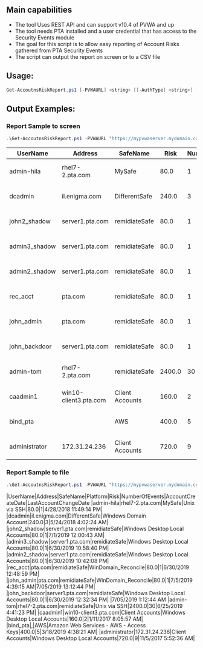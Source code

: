 Main capabilities
-----------------
- The tool Uses REST API and can support v10.4 of PVWA and up
- The tool needs PTA installed and a user credential that has access to the Security Events module
- The goal for this script is to allow easy reporting of Account Risks gathered from PTA Security Events
- The script can output the report on screen or to a CSV file

Usage:
------
```powershell
Get-AccoutnsRiskReport.ps1 [-PVWAURL] <string> [[-AuthType] <string>] [[-EventsDaysFilter] <int>] [[-CSVPath] <string>] [-DisableSSLVerify] [<CommonParameters>]
```

Output Examples:
----------------
### Report Sample to screen
```powershell
.\Get-AccoutnsRiskReport.ps1 -PVWAURL "https://mypvwaserver.mydomain.com/PasswordVault"
```

|UserName      | Address               | SafeName          | Risk | NumEvents | Create                | Change
|--------      | -------               | --------          | ---- | --------- | ------                | ------
|admin-hila    | rhel7-2.pta.com       | MySafe          | 80.0         | 1 | 4/28/2018 11:49:14 PM | 
|dcadmin       | il.enigma.com         | DifferentSafe           | 240.0         | 3 | 5/24/2018 4:02:24 AM | 
|john2_shadow  | server1.pta.com       | remidiateSafe         | 80.0         | 1 | 7/1/2019 12:00:43 AM | 
|admin3_shadow | server1.pta.com       | remidiateSafe         | 80.0         | 1 | 6/30/2019 10:58:40 PM | 
|admin2_shadow | server1.pta.com       | remidiateSafe         | 80.0         | 1 | 6/30/2019 10:42:08 PM | 
|rec_acct      | pta.com               | remidiateSafe         | 80.0         | 1 | 6/30/2019 12:48:59 PM | 
|john_admin    | pta.com               | remidiateSafe         | 80.0         | 1 | 7/5/2019 4:39:15 AM | 7/05/2019 13:12:44 PM
|john_backdoor | server1.pta.com       | remidiateSafe         | 80.0         | 1 | 6/30/2019 12:32:34 PM | 7/05/2019 1:12:44 AM
|admin-tom     | rhel7-2.pta.com       | remidiateSafe       | 2400.0        | 30 | 6/25/2019 4:41:23 PM | 
|caadmin1      | win10-client3.pta.com | Client Accounts  | 160.0         | 2 | 1/11/2017 8:05:57 AM | 
|bind_pta      |                      | AWS              | 400.0         | 5 | 3/18/2019 4:38:21 AM |  
|administrator | 172.31.24.236         | Client Accounts  | 720.0         | 9 | 11/5/2017 5:52:36 AM | 

### Report Sample to file
```powershell
.\Get-AccoutnsRiskReport.ps1 -PVWAURL "https://mypvwaserver.mydomain.com/PasswordVault" -path .\output.csv
```

|UserName|Address|SafeName|Platform|Risk|NumberOfEvents|AccountCreateDate|LastAccountChangeDate
|admin-hila|rhel7-2.pta.com|MySafe|Unix via SSH|80.0|1|4/28/2018 11:49:14 PM|
|dcadmin|il.enigma.com|DifferentSafe|Windows Domain Account|240.0|3|5/24/2018 4:02:24 AM|
|john2_shadow|server1.pta.com|remidiateSafe|Windows Desktop Local Accounts|80.0|1|7/1/2019 12:00:43 AM|
|admin3_shadow|server1.pta.com|remidiateSafe|Windows Desktop Local Accounts|80.0|1|6/30/2019 10:58:40 PM|
|admin2_shadow|server1.pta.com|remidiateSafe|Windows Desktop Local Accounts|80.0|1|6/30/2019 10:42:08 PM|
|rec_acct|pta.com|remidiateSafe|WinDomain_Reconcile|80.0|1|6/30/2019 12:48:59 PM|
|john_admin|pta.com|remidiateSafe|WinDomain_Reconcile|80.0|1|7/5/2019 4:39:15 AM|7/05/2019 13:12:44 PM|
|john_backdoor|server1.pta.com|remidiateSafe|Windows Desktop Local Accounts|80.0|1|6/30/2019 12:32:34 PM| |7/05/2019 1:12:44 AM
|admin-tom|rhel7-2.pta.com|remidiateSafe|Unix via SSH|2400.0|30|6/25/2019 4:41:23 PM|
|caadmin1|win10-client3.pta.com|Client Accounts|Windows Desktop Local Accounts|160.0|2|1/11/2017 8:05:57 AM|
|bind_pta|,|AWS|Amazon Web Services - AWS - Access Keys|400.0|5|3/18/2019 4:38:21 AM|
|administrator|172.31.24.236|Client Accounts|Windows Desktop Local Accounts|720.0|9|11/5/2017 5:52:36 AM|

